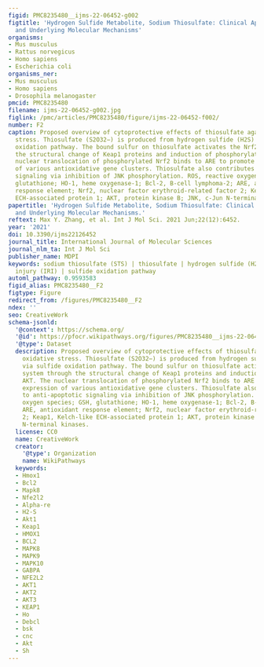 ```yaml
---
figid: PMC8235480__ijms-22-06452-g002
figtitle: 'Hydrogen Sulfide Metabolite, Sodium Thiosulfate: Clinical Applications
  and Underlying Molecular Mechanisms'
organisms:
- Mus musculus
- Rattus norvegicus
- Homo sapiens
- Escherichia coli
organisms_ner:
- Mus musculus
- Homo sapiens
- Drosophila melanogaster
pmcid: PMC8235480
filename: ijms-22-06452-g002.jpg
figlink: /pmc/articles/PMC8235480/figure/ijms-22-06452-f002/
number: F2
caption: Proposed overview of cytoprotective effects of thiosulfate against oxidative
  stress. Thiosulfate (S2O32−) is produced from hydrogen sulfide (H2S) via sulfide
  oxidation pathway. The bound sulfur on thiosulfate activates the Nrf2 system through
  the structural change of Keap1 proteins and induction of phosphorylated AKT. The
  nuclear translocation of phosphorylated Nrf2 binds to ARE to promote expression
  of various antioxidative gene clusters. Thiosulfate also contributes to anti-apoptotic
  signaling via inhibition of JNK phosphorylation. ROS, reactive oxygen species; GSH,
  glutathione; HO-1, heme oxygenase-1; Bcl-2, B-cell lymphoma-2; ARE, antioxidant
  response element; Nrf2, nuclear factor erythroid-related factor 2; Keap1, Kelch-like
  ECH-associated protein 1; AKT, protein kinase B; JNK, c-Jun N-terminal kinases.
papertitle: 'Hydrogen Sulfide Metabolite, Sodium Thiosulfate: Clinical Applications
  and Underlying Molecular Mechanisms.'
reftext: Max Y. Zhang, et al. Int J Mol Sci. 2021 Jun;22(12):6452.
year: '2021'
doi: 10.3390/ijms22126452
journal_title: International Journal of Molecular Sciences
journal_nlm_ta: Int J Mol Sci
publisher_name: MDPI
keywords: sodium thiosulfate (STS) | thiosulfate | hydrogen sulfide (H2S) | ischemia–reperfusion
  injury (IRI) | sulfide oxidation pathway
automl_pathway: 0.9593583
figid_alias: PMC8235480__F2
figtype: Figure
redirect_from: /figures/PMC8235480__F2
ndex: ''
seo: CreativeWork
schema-jsonld:
  '@context': https://schema.org/
  '@id': https://pfocr.wikipathways.org/figures/PMC8235480__ijms-22-06452-g002.html
  '@type': Dataset
  description: Proposed overview of cytoprotective effects of thiosulfate against
    oxidative stress. Thiosulfate (S2O32−) is produced from hydrogen sulfide (H2S)
    via sulfide oxidation pathway. The bound sulfur on thiosulfate activates the Nrf2
    system through the structural change of Keap1 proteins and induction of phosphorylated
    AKT. The nuclear translocation of phosphorylated Nrf2 binds to ARE to promote
    expression of various antioxidative gene clusters. Thiosulfate also contributes
    to anti-apoptotic signaling via inhibition of JNK phosphorylation. ROS, reactive
    oxygen species; GSH, glutathione; HO-1, heme oxygenase-1; Bcl-2, B-cell lymphoma-2;
    ARE, antioxidant response element; Nrf2, nuclear factor erythroid-related factor
    2; Keap1, Kelch-like ECH-associated protein 1; AKT, protein kinase B; JNK, c-Jun
    N-terminal kinases.
  license: CC0
  name: CreativeWork
  creator:
    '@type': Organization
    name: WikiPathways
  keywords:
  - Hmox1
  - Bcl2
  - Mapk8
  - Nfe2l2
  - Alpha-re
  - H2-S
  - Akt1
  - Keap1
  - HMOX1
  - BCL2
  - MAPK8
  - MAPK9
  - MAPK10
  - GABPA
  - NFE2L2
  - AKT1
  - AKT2
  - AKT3
  - KEAP1
  - Ho
  - Debcl
  - bsk
  - cnc
  - Akt
  - Sh
---
```

